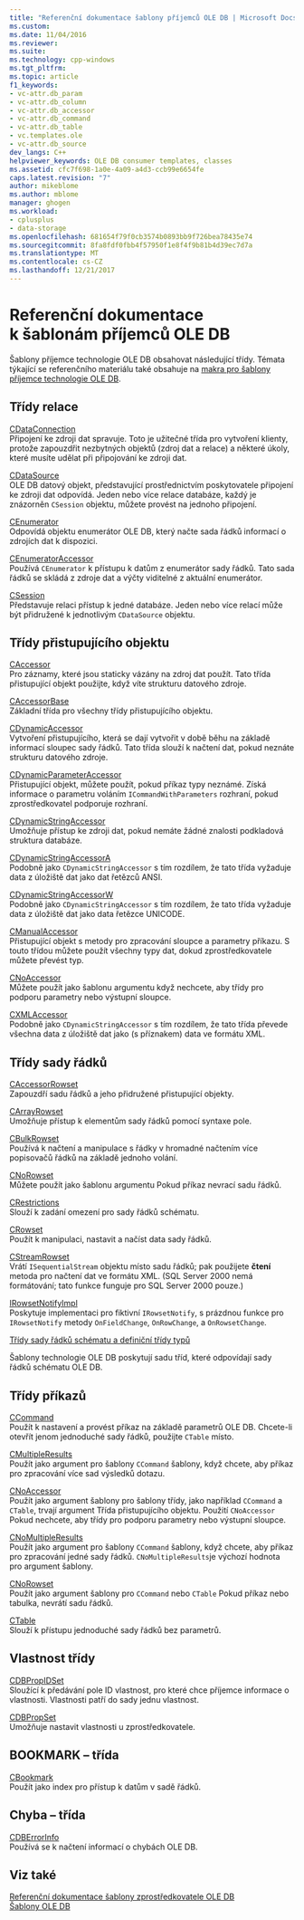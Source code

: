 ```yaml
---
title: "Referenční dokumentace šablony příjemců OLE DB | Microsoft Docs"
ms.custom: 
ms.date: 11/04/2016
ms.reviewer: 
ms.suite: 
ms.technology: cpp-windows
ms.tgt_pltfrm: 
ms.topic: article
f1_keywords:
- vc-attr.db_param
- vc-attr.db_column
- vc-attr.db_accessor
- vc-attr.db_command
- vc-attr.db_table
- vc.templates.ole
- vc-attr.db_source
dev_langs: C++
helpviewer_keywords: OLE DB consumer templates, classes
ms.assetid: cfc7f698-1a0e-4a09-a4d3-ccb99e6654fe
caps.latest.revision: "7"
author: mikeblome
ms.author: mblome
manager: ghogen
ms.workload:
- cplusplus
- data-storage
ms.openlocfilehash: 681654f79f0cb3574b0893bb9f726bea78435e74
ms.sourcegitcommit: 8fa8fdf0fbb4f57950f1e8f4f9b81b4d39ec7d7a
ms.translationtype: MT
ms.contentlocale: cs-CZ
ms.lasthandoff: 12/21/2017
---
```

# <a name="ole-db-consumer-templates-reference"></a>Referenční dokumentace k šablonám příjemců OLE DB
Šablony příjemce technologie OLE DB obsahovat následující třídy. Témata týkající se referenčního materiálu také obsahuje na [makra pro šablony příjemce technologie OLE DB](../../data/oledb/macros-and-global-functions-for-ole-db-consumer-templates.md).  
  
## <a name="session-classes"></a>Třídy relace  
 [CDataConnection](../../data/oledb/cdataconnection-class.md)  
 Připojení ke zdroji dat spravuje. Toto je užitečné třída pro vytvoření klienty, protože zapouzdřit nezbytných objektů (zdroj dat a relace) a některé úkoly, které musíte udělat při připojování ke zdroji dat.  
  
 [CDataSource](../../data/oledb/cdatasource-class.md)  
 OLE DB datový objekt, představující prostřednictvím poskytovatele připojení ke zdroji dat odpovídá. Jeden nebo více relace databáze, každý je znázorněn `CSession` objektu, můžete provést na jednoho připojení.  
  
 [CEnumerator](../../data/oledb/cenumerator-class.md)  
 Odpovídá objektu enumerátor OLE DB, který načte sada řádků informací o zdrojích dat k dispozici.  
  
 [CEnumeratorAccessor](../../data/oledb/cenumeratoraccessor-class.md)  
 Používá `CEnumerator` k přístupu k datům z enumerátor sady řádků. Tato sada řádků se skládá z zdroje dat a výčty viditelné z aktuální enumerátor.  
  
 [CSession](../../data/oledb/csession-class.md)  
 Představuje relaci přístup k jedné databáze. Jeden nebo více relací může být přidružené k jednotlivým `CDataSource` objektu.  
  
## <a name="accessor-classes"></a>Třídy přistupujícího objektu  
 [CAccessor](../../data/oledb/caccessor-class.md)  
 Pro záznamy, které jsou staticky vázány na zdroj dat použít. Tato třída přistupující objekt použijte, když víte strukturu datového zdroje.  
  
 [CAccessorBase](../../data/oledb/caccessorbase-class.md)  
 Základní třída pro všechny třídy přistupujícího objektu.  
  
 [CDynamicAccessor](../../data/oledb/cdynamicaccessor-class.md)  
 Vytvoření přistupujícího, která se dají vytvořit v době běhu na základě informací sloupec sady řádků. Tato třída slouží k načtení dat, pokud neznáte strukturu datového zdroje.  
  
 [CDynamicParameterAccessor](../../data/oledb/cdynamicparameteraccessor-class.md)  
 Přistupující objekt, můžete použít, pokud příkaz typy neznámé. Získá informace o parametru voláním `ICommandWithParameters` rozhraní, pokud zprostředkovatel podporuje rozhraní.  
  
 [CDynamicStringAccessor](../../data/oledb/cdynamicstringaccessor-class.md)  
 Umožňuje přístup ke zdroji dat, pokud nemáte žádné znalosti podkladová struktura databáze.  
  
 [CDynamicStringAccessorA](../../data/oledb/cdynamicstringaccessora-class.md)  
 Podobně jako `CDynamicStringAccessor` s tím rozdílem, že tato třída vyžaduje data z úložiště dat jako dat řetězců ANSI.  
  
 [CDynamicStringAccessorW](../../data/oledb/cdynamicstringaccessorw-class.md)  
 Podobně jako `CDynamicStringAccessor` s tím rozdílem, že tato třída vyžaduje data z úložiště dat jako data řetězce UNICODE.  
  
 [CManualAccessor](../../data/oledb/cmanualaccessor-class.md)  
 Přistupující objekt s metody pro zpracování sloupce a parametry příkazu. S touto třídou můžete použít všechny typy dat, dokud zprostředkovatele můžete převést typ.  
  
 [CNoAccessor](../../data/oledb/cnoaccessor-class.md)  
 Můžete použít jako šablonu argumentu když nechcete, aby třídy pro podporu parametry nebo výstupní sloupce.  
  
 [CXMLAccessor](../../data/oledb/cxmlaccessor-class.md)  
 Podobně jako `CDynamicStringAccessor` s tím rozdílem, že tato třída převede všechna data z úložiště dat jako (s příznakem) data ve formátu XML.  
  
## <a name="rowset-classes"></a>Třídy sady řádků  
 [CAccessorRowset](../../data/oledb/caccessorrowset-class.md)  
 Zapouzdří sadu řádků a jeho přidružené přistupující objekty.  
  
 [CArrayRowset](../../data/oledb/carrayrowset-class.md)  
 Umožňuje přístup k elementům sady řádků pomocí syntaxe pole.  
  
 [CBulkRowset](../../data/oledb/cbulkrowset-class.md)  
 Používá k načtení a manipulace s řádky v hromadné načtením více popisovačů řádků na základě jednoho volání.  
  
 [CNoRowset](../../data/oledb/cnorowset-class.md)  
 Můžete použít jako šablonu argumentu Pokud příkaz nevrací sadu řádků.  
  
 [CRestrictions](../../data/oledb/crestrictions-class.md)  
 Slouží k zadání omezení pro sady řádků schématu.  
  
 [CRowset](../../data/oledb/crowset-class.md)  
 Použít k manipulaci, nastavit a načíst data sady řádků.  
  
 [CStreamRowset](../../data/oledb/cstreamrowset-class.md)  
 Vrátí `ISequentialStream` objektu místo sadu řádků; pak použijete **čtení** metoda pro načtení dat ve formátu XML. (SQL Server 2000 nemá formátování; tato funkce funguje pro SQL Server 2000 pouze.)  
  
 [IRowsetNotifyImpl](../../data/oledb/irowsetnotifyimpl-class.md)  
 Poskytuje implementaci pro fiktivní `IRowsetNotify`, s prázdnou funkce pro `IRowsetNotify` metody `OnFieldChange`, `OnRowChange`, a `OnRowsetChange`.  
  
 [Třídy sady řádků schématu a definiční třídy typů](../../data/oledb/schema-rowset-classes-and-typedef-classes.md)  
  
 Šablony technologie OLE DB poskytují sadu tříd, které odpovídají sady řádků schématu OLE DB.  
  
## <a name="command-classes"></a>Třídy příkazů  
 [CCommand](../../data/oledb/ccommand-class.md)  
 Použít k nastavení a provést příkaz na základě parametrů OLE DB. Chcete-li otevřít jenom jednoduché sady řádků, použijte `CTable` místo.  
  
 [CMultipleResults](../../data/oledb/cmultipleresults-class.md)  
 Použít jako argument pro šablony `CCommand` šablony, když chcete, aby příkaz pro zpracování více sad výsledků dotazu.  
  
 [CNoAccessor](../../data/oledb/cnoaccessor-class.md)  
 Použít jako argument šablony pro šablony třídy, jako například `CCommand` a `CTable`, trvají argument Třída přistupujícího objektu. Použití `CNoAccessor` Pokud nechcete, aby třídy pro podporu parametry nebo výstupní sloupce.  
  
 [CNoMultipleResults](../../data/oledb/cnomultipleresults-class.md)  
 Použít jako argument pro šablony `CCommand` šablony, když chcete, aby příkaz pro zpracování jedné sady řádků. `CNoMultipleResults`je výchozí hodnota pro argument šablony.  
  
 [CNoRowset](../../data/oledb/cnorowset-class.md)  
 Použít jako argument šablony pro `CCommand` nebo `CTable` Pokud příkaz nebo tabulka, nevrátí sadu řádků.  
  
 [CTable](../../data/oledb/ctable-class.md)  
 Slouží k přístupu jednoduché sady řádků bez parametrů.  
  
## <a name="property-classes"></a>Vlastnost třídy  
 [CDBPropIDSet](../../data/oledb/cdbpropidset-class.md)  
 Sloužící k předávání pole ID vlastnost, pro které chce příjemce informace o vlastnosti. Vlastnosti patří do sady jednu vlastnost.  
  
 [CDBPropSet](../../data/oledb/cdbpropset-class.md)  
 Umožňuje nastavit vlastnosti u zprostředkovatele.  
  
## <a name="bookmark-class"></a>BOOKMARK – třída  
 [CBookmark](../../data/oledb/cbookmark-class.md)  
 Použít jako index pro přístup k datům v sadě řádků.  
  
## <a name="error-class"></a>Chyba – třída  
 [CDBErrorInfo](../../data/oledb/cdberrorinfo-class.md)  
 Používá se k načtení informací o chybách OLE DB.  
  
## <a name="see-also"></a>Viz také  
 [Referenční dokumentace šablony zprostředkovatele OLE DB](../../data/oledb/ole-db-provider-templates-reference.md)   
 [Šablony OLE DB](../../data/oledb/ole-db-templates.md)
